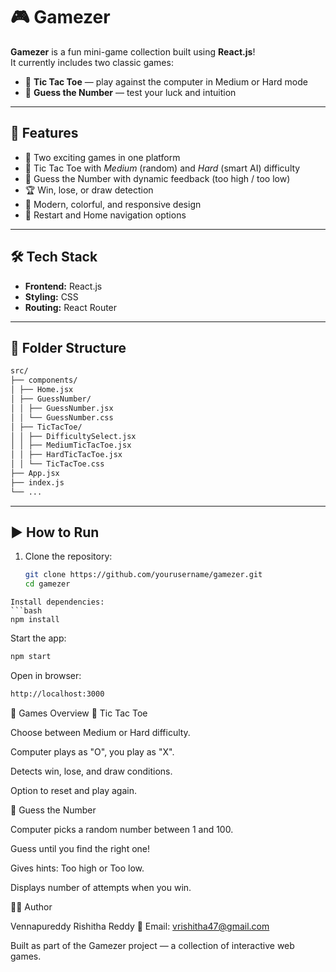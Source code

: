 # 🎮 Gamezer

**Gamezer** is a fun mini-game collection built using **React.js**!  
It currently includes two classic games:
- 🧩 **Tic Tac Toe** — play against the computer in Medium or Hard mode  
- 🔢 **Guess the Number** — test your luck and intuition  

---

## 🚀 Features

- 🎲 Two exciting games in one platform  
- 🧠 Tic Tac Toe with *Medium* (random) and *Hard* (smart AI) difficulty  
- 🔢 Guess the Number with dynamic feedback (too high / too low)  
- 🏆 Win, lose, or draw detection  
- 🎨 Modern, colorful, and responsive design  
- 🔁 Restart and Home navigation options  

---

## 🛠️ Tech Stack

- **Frontend:** React.js  
- **Styling:** CSS  
- **Routing:** React Router  

---

## 📂 Folder Structure

```bash
src/
├── components/
│ ├── Home.jsx
│ ├── GuessNumber/
│ │ ├── GuessNumber.jsx
│ │ └── GuessNumber.css
│ ├── TicTacToe/
│ │ ├── DifficultySelect.jsx
│ │ ├── MediumTicTacToe.jsx
│ │ ├── HardTicTacToe.jsx
│ │ └── TicTacToe.css
├── App.jsx
├── index.js
└── ...
```

---

## ▶️ How to Run

1. Clone the repository:
   ```bash
   git clone https://github.com/yourusername/gamezer.git
   cd gamezer
```
Install dependencies:
```bash
npm install
```


Start the app:
```bash
npm start
```


Open in browser:
```bash
http://localhost:3000
```
🧩 Games Overview
🧠 Tic Tac Toe

Choose between Medium or Hard difficulty.

Computer plays as "O", you play as "X".

Detects win, lose, and draw conditions.

Option to reset and play again.

🔢 Guess the Number

Computer picks a random number between 1 and 100.

Guess until you find the right one!

Gives hints: Too high or Too low.

Displays number of attempts when you win.

👩‍💻 Author

Vennapureddy Rishitha Reddy
💌 Email: vrishitha47@gmail.com

Built as part of the Gamezer project — a collection of interactive web games.
